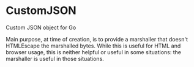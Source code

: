 CustomJSON
==========

Custom JSON object for Go

Main purpose, at time of creation, is to provide a marshaller that doesn't HTMLEscape the marshalled bytes. While this is useful for HTML and browser usage, this is neither helpful or useful in some situations: the marshaller is useful in those situations.
